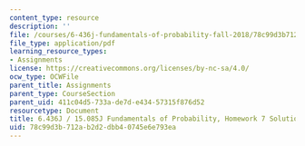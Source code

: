 ```yaml
---
content_type: resource
description: ''
file: /courses/6-436j-fundamentals-of-probability-fall-2018/78c99d3b712ab2d2dbb40745e6e793ea_MIT6_436JF18_hw7solutions.pdf
file_type: application/pdf
learning_resource_types:
- Assignments
license: https://creativecommons.org/licenses/by-nc-sa/4.0/
ocw_type: OCWFile
parent_title: Assignments
parent_type: CourseSection
parent_uid: 411c04d5-733a-de7d-e434-57315f876d52
resourcetype: Document
title: 6.436J / 15.085J Fundamentals of Probability, Homework 7 Solutions
uid: 78c99d3b-712a-b2d2-dbb4-0745e6e793ea
---
```

